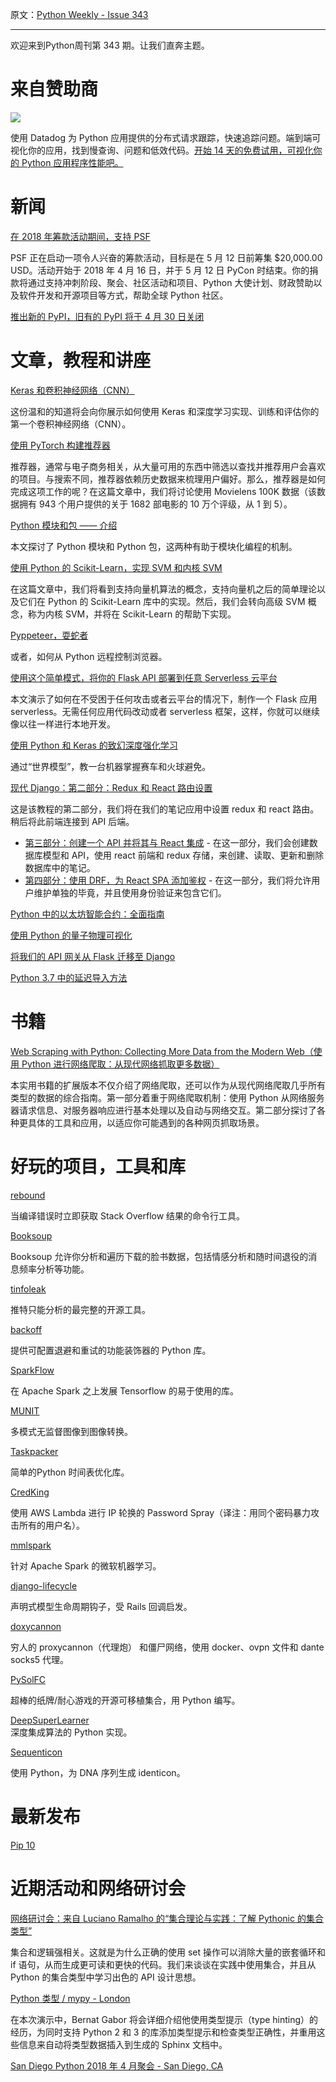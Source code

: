 原文：[Python Weekly - Issue 343](http://eepurl.com/dr2su9)

---
欢迎来到Python周刊第 343 期。让我们直奔主题。

# 来自赞助商

[![](https://gallery.mailchimp.com/e2e180baf855ac797ef407fc7/images/f25123ca-75a9-4b27-af3b-518500134fcd.png)](https://www.datadoghq.com/dg/apm/ts-python-error-tracking/?utm_source=Advertisement&utm_medium=Advertisement&utm_campaign=PythonWeekly-Tshirt&utm_content=Python)

使用 Datadog 为 Python 应用提供的分布式请求跟踪，快速追踪问题。端到端可视化你的应用，找到慢查询、问题和低效代码。[开始 14 天的免费试用，可视化你的 Python 应用程序性能吧。](https://www.datadoghq.com/dg/apm/ts-python-error-tracking/?utm_source=Advertisement&utm_medium=Advertisement&utm_campaign=PythonWeekly-Tshirt&utm_content=Python)  

  
# 新闻  
  
[在 2018 年筹款活动期间，支持 PSF](https://pyfound.blogspot.ca/2018/04/support-psf-during-2018-fundraising_16.html)

PSF 正在启动一项令人兴奋的筹款活动，目标是在 5 月 12 日前筹集 $20,000.00 USD。活动开始于 2018 年 4 月 16 日，并于 5 月 12 日 PyCon 时结束。你的捐款将通过支持冲刺阶段、聚会、社区活动和项目、Python 大使计划、财政赞助以及软件开发和开源项目等方式，帮助全球 Python 社区。
  
[推出新的 PyPI，旧有的 PyPI 将于 4 月 30 日关闭](https://pythoninsider.blogspot.ca/2018/04/new-pypi-launched-legacy-pypi-shutting.html )  
  
  
# 文章，教程和讲座
  
[Keras 和卷积神经网络（CNN）](https://www.pyimagesearch.com/2018/04/16/keras-and-convolutional-neural-networks-cnns/)

这份温和的知道将会向你展示如何使用 Keras 和深度学习实现、训练和评估你的第一个卷积神经网络（CNN）。
  
[使用 PyTorch 构建推荐器](http://blog.fastforwardlabs.com/2018/04/10/pytorch-for-recommenders-101.html)

推荐器，通常与电子商务相关，从大量可用的东西中筛选以查找并推荐用户会喜欢的项目。与搜索不同，推荐器依赖历史数据来梳理用户偏好。那么，推荐器是如何完成这项工作的呢？在这篇文章中，我们将讨论使用 Movielens 100K 数据（该数据拥有 943 个用户提供的关于 1682 部电影的 10 万个评级，从 1 到 5）。
  
[Python 模块和包 —— 介绍](https://realpython.com/python-modules-packages/)

本文探讨了 Python 模块和 Python 包，这两种有助于模块化编程的机制。
  
[使用 Python 的 Scikit-Learn，实现 SVM 和内核 SVM](http://stackabuse.com/implementing-svm-and-kernel-svm-with-pythons-scikit-learn/)

在这篇文章中，我们将看到支持向量机算法的概念，支持向量机之后的简单理论以及它们在 Python 的 Scikit-Learn 库中的实现。然后，我们会转向高级 SVM 概念，称为内核 SVM，并将在  Scikit-Learn 的帮助下实现。
  
[Pyppeteer，耍蛇者](https://medium.com/commite/pyppeteer-the-snake-charmer-f3d1843ddb19)  

或者，如何从 Python 远程控制浏览器。
  
[使用这个简单模式，将你的 Flask API 部署到任意 Serverless 云平台](https://andrewgriffithsonline.com/blog/180412-deploy-flask-api-any-serverless-cloud-platform/)

本文演示了如何在不受困于任何攻击或者云平台的情况下，制作一个 Flask 应用 serverless。无需任何应用代码改动或者 serverless 框架，这样，你就可以继续像以往一样进行本地开发。
  
[使用 Python 和 Keras 的致幻深度强化学习](https://medium.com/applied-data-science/how-to-build-your-own-world-model-using-python-and-keras-64fb388ba459)

通过“世界模型”，教一台机器掌握赛车和火球避免。
  
[现代 Django：第二部分：Redux 和 React 路由设置](http://v1k45.com/blog/modern-django-part-2-redux-and-react-router-setup/)

这是该教程的第二部分，我们将在我们的笔记应用中设置 redux 和 react 路由。稍后将此前端连接到 API 后端。

  * [第三部分：创建一个 API 并将其与 React 集成](http://v1k45.com/blog/modern-django-part-3-creating-an-api-and-integrating-with-react/) - 在这一部分，我们会创建数据库模型和 API，使用 react 前端和 redux 存储，来创建、读取、更新和删除数据库中的笔记。
  * [第四部分：使用 DRF，为 React SPA 添加鉴权](http://v1k45.com/blog/modern-django-part-4-adding-authentication-to-react-spa-using-drf/) - 在这一部分，我们将允许用户维护单独的毕竟，并且使用身份验证来包含它们。

  
[Python 中的以太坊智能合约：全面指南](https://hackernoon.com/ethereum-smart-contracts-in-python-a-comprehensive-ish-guide-771b03990988)  
  
[使用 Python 的量子物理可视化](https://towardsdatascience.com/quantum-physics-visualization-with-python-35df8b365ff)  
  
[将我们的 API 网关从 Flask 迁移至 Django](https://tech.gadventures.com/migrating-our-api-gateway-from-flask-to-django-88a585c4df1a)  
  
[Python 3.7 中的延迟导入方法](https://snarky.ca/lazy-importing-in-python-3-7/)  
  
  
# 书籍  
  
[Web Scraping with Python: Collecting More Data from the Modern Web（使用 Python 进行网络爬取：从现代网络抓取更多数据）](https://amzn.to/2EYzEqs)

本实用书籍的扩展版本不仅介绍了网络爬取，还可以作为从现代网络爬取几乎所有类型的数据的综合指南。第一部分着重于网络爬取机制：使用 Python 从网络服务器请求信息、对服务器响应进行基本处理以及自动与网络交互。第二部分探讨了各种更具体的工具和应用，以适应你可能遇到的各种网页抓取场景。
  
  
# 好玩的项目，工具和库  
  
[rebound](https://github.com/shobrook/rebound)  

当编译错误时立即获取 Stack Overflow 结果的命令行工具。
  
[Booksoup](https://github.com/Buroni/booksoup)  

Booksoup 允许你分析和遍历下载的脸书数据，包括情感分析和随时间退役的消息频率分析等功能。
  
[tinfoleak](https://github.com/vaguileradiaz/tinfoleak)  

推特只能分析的最完整的开源工具。
  
[backoff](https://github.com/litl/backoff)  

提供可配置退避和重试的功能装饰器的 Python 库。
  
[SparkFlow](https://github.com/lifeomic/sparkflow)  

在 Apache Spark 之上发展 Tensorflow 的易于使用的库。
  
[MUNIT](https://github.com/NVlabs/MUNIT)  

多模式无监督图像到图像转换。
  
[Taskpacker](https://github.com/Edinburgh-Genome-Foundry/Taskpacker)  

简单的Python 时间表优化库。
  
[CredKing](https://github.com/ustayready/CredKing)  

使用 AWS Lambda 进行 IP 轮换的 Password Spray（译注：用同个密码暴力攻击所有的用户名）。
  
[mmlspark](https://github.com/Azure/mmlspark)  

针对 Apache Spark 的微软机器学习。
  
[django-lifecycle](https://github.com/rsinger86/django-lifecycle)  

声明式模型生命周期钩子，受 Rails 回调启发。
  
[doxycannon](https://github.com/audibleblink/doxycannon)  

穷人的 proxycannon（代理炮） 和僵尸网络，使用 docker、ovpn 文件和 dante socks5 代理。
  
[PySolFC](https://github.com/shlomif/PySolFC)  

超棒的纸牌/耐心游戏的开源可移植集合，用 Python 编写。
  
[DeepSuperLearner](https://github.com/levyben/DeepSuperLearner)  
深度集成算法的 Python 实现。
  
[Sequenticon](https://github.com/Edinburgh-Genome-Foundry/sequenticon)    

使用 Python，为 DNA 序列生成 identicon。
  
  
# 最新发布  
  
[Pip 10](https://blog.python.org/2018/04/pip-10-has-been-released.html)  
  
  
# 近期活动和网络研讨会  
  
[网络研讨会：来自 Luciano Ramalho 的“集合理论与实践：了解 Pythonic 的集合类型”](https://info.jetbrains.com/pycharm-webinar-may2018.html)

集合和逻辑强相关。这就是为什么正确的使用 set 操作可以消除大量的嵌套循环和 if 语句，从而生成更可读和更快的代码。我们来谈谈在实践中使用集合，并且从 Python 的集合类型中学习出色的 API 设计思想。
  
[Python 类型 / mypy - London](https://www.meetup.com/LondonPython/events/249342757/)

在本次演示中，Bernat Gabor 将会详细介绍他使用类型提示（type hinting）的经历，为同时支持 Python 2 和 3 的库添加类型提示和检查类型正确性，并重用这些信息来自动将类型数据插入到生成的 Sphinx 文档中。
  
[San Diego Python 2018 年 4 月聚会 - San Diego, CA](https://www.meetup.com/pythonsd/events/247378610/)  

